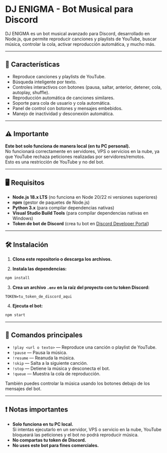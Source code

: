 # DJ ENIGMA - Bot Musical para Discord

DJ ENIGMA es un bot musical avanzado para Discord, desarrollado en Node.js, que permite reproducir canciones y playlists de YouTube, buscar música, controlar la cola, activar reproducción automática, y mucho más.

---

## 🚀 Características

- Reproduce canciones y playlists de YouTube.
- Búsqueda inteligente por texto.
- Controles interactivos con botones (pausa, saltar, anterior, detener, cola, autoplay, shuffle).
- Reproducción automática de canciones similares.
- Soporte para cola de usuario y cola automática.
- Panel de control con botones y mensajes embebidos.
- Manejo de inactividad y desconexión automática.

---

## ⚠️ Importante

**Este bot solo funciona de manera local (en tu PC personal).**  
No funcionará correctamente en servidores, VPS o servicios en la nube, ya que YouTube rechaza peticiones realizadas por servidores/remotos.  
Esto es una restricción de YouTube y no del bot.

---

## 🖥️ Requisitos

- **Node.js 18.x LTS** (no funciona en Node 20/22 ni versiones superiores)
- **npm** (gestor de paquetes de Node.js)
- **Python 3.x** (para compilar dependencias nativas)
- **Visual Studio Build Tools** (para compilar dependencias nativas en Windows)
- **Token de bot de Discord** (crea tu bot en [Discord Developer Portal](https://discord.com/developers/applications))

---

## 🛠️ Instalación

1. **Clona este repositorio o descarga los archivos.**

2. **Instala las dependencias:**
  ```bash
  npm install
  ```

3. **Crea un archivo `.env` en la raíz del proyecto con tu token Discord:**
  ```
  TOKEN=tu_token_de_discord_aqui
  ```

4. **Ejecuta el bot:**
  ```bash
  npm start
  ```

---

## 📝 Comandos principales

- `!play <url o texto>` — Reproduce una canción o playlist de YouTube.
- `!pause` — Pausa la música.
- `!resume` — Reanuda la música.
- `!skip` — Salta a la siguiente canción.
- `!stop` — Detiene la música y desconecta el bot.
- `!queue` — Muestra la cola de reproducción.

También puedes controlar la música usando los botones debajo de los mensajes del bot.

---

## ❗ Notas importantes

- **Solo funciona en tu PC local.**  
  Si intentas ejecutarlo en un servidor, VPS o servicio en la nube, YouTube bloqueará las peticiones y el bot no podrá reproducir música.
- **No compartas tu token de Discord.**
- **No uses este bot para fines comerciales.**
